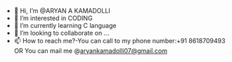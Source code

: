 - 👋 Hi, I’m @ARYAN A KAMADOLLI
- 👀 I’m interested in CODING
- 🌱 I’m currently learning C language
- 💞️ I’m looking to collaborate on ...
- 📫 How to reach me?-You can call to my phone number:+91 8618709493 OR You can mail me @aryankamadolli07@gmail.com

<!---
ARYANAKAMADOLLI/ARYANAKAMADOLLI is a ✨ special ✨ repository because its `README.md` (this file) appears on your GitHub profile.
You can click the Preview link to take a look at your changes.
--->
